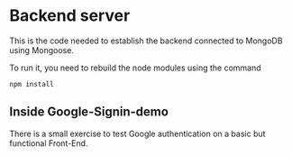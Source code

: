 # Backend server

This is the code needed to establish the backend connected to MongoDB using Mongoose.

To run it, you need to rebuild the node modules using the command

```
npm install
```

## Inside Google-Signin-demo

There is a small exercise to test Google authentication on a basic but functional Front-End.

